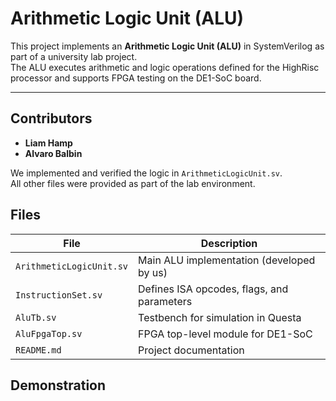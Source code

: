 # Arithmetic Logic Unit (ALU)

This project implements an **Arithmetic Logic Unit (ALU)** in SystemVerilog as part of a university lab project.  
The ALU executes arithmetic and logic operations defined for the HighRisc processor and supports FPGA testing on the DE1-SoC board.

---

## Contributors

- **Liam Hamp**  
- **Alvaro Balbin**

We implemented and verified the logic in `ArithmeticLogicUnit.sv`.  
All other files were provided as part of the lab environment.


## Files

| File | Description |
|------|--------------|
| `ArithmeticLogicUnit.sv` | Main ALU implementation (developed by us) |
| `InstructionSet.sv` | Defines ISA opcodes, flags, and parameters |
| `AluTb.sv` | Testbench for simulation in Questa |
| `AluFpgaTop.sv` | FPGA top-level module for DE1-SoC |
| `README.md` | Project documentation |

## Demonstration

